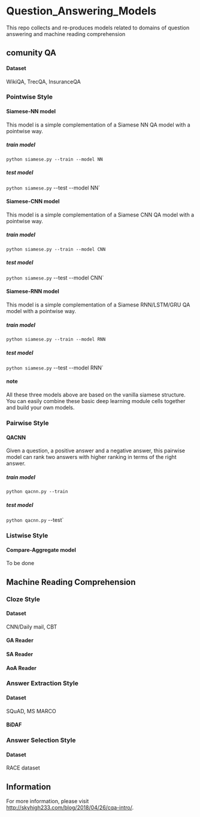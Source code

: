 # Question_Answering_Models
This repo collects and re-produces models related to domains of question answering and machine reading comprehension

## comunity QA

#### Dataset

WikiQA, TrecQA, InsuranceQA

### Pointwise Style

#### Siamese-NN model

This model is a simple complementation of a Siamese NN QA model with a pointwise way.

##### train model

`python siamese.py --train --model NN`

##### test model

`python siamese.py` --test --model NN`

#### Siamese-CNN model

This model is a simple complementation of a Siamese CNN QA model with a pointwise way.

##### train model

`python siamese.py --train --model CNN`

##### test model

`python siamese.py` --test --model CNN`

#### Siamese-RNN model

This model is a simple complementation of a Siamese RNN/LSTM/GRU QA model with a pointwise way.

##### train model

`python siamese.py --train --model RNN`

##### test model

`python siamese.py` --test --model RNN`

#### note

All these three models above are based on the vanilla siamese structure. You can easily combine these basic deep learning module cells together and build your own models.


### Pairwise Style

#### QACNN

Given a question, a positive answer and a negative answer, this pairwise model can rank two answers with higher ranking in terms of the right answer.

##### train model

`python qacnn.py --train`

##### test model

`python qacnn.py` --test`

### Listwise Style

#### Compare-Aggregate model

To be done

## Machine Reading Comprehension

### Cloze Style

#### Dataset

CNN/Daily mail, CBT

#### GA Reader


#### SA Reader


#### AoA Reader


### Answer Extraction Style

#### Dataset

SQuAD, MS MARCO

#### BiDAF


### Answer Selection Style

#### Dataset

RACE dataset


## Information

For more information, please visit http://skyhigh233.com/blog/2018/04/26/cqa-intro/.